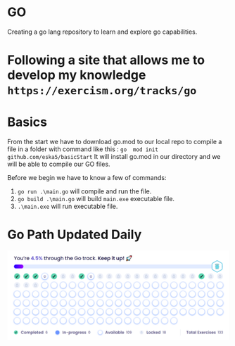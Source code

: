 # GO
Creating a go lang repository to learn and explore go capabilities.

# Following a site that allows me to develop my knowledge `https://exercism.org/tracks/go`

# Basics 
From the start we have to download go.mod to our local repo to compile a file in a folder with command like this :
`go  mod init github.com/eska5/basicStart`
It will install go.mod in our directory and we will be able to compile our GO files.

Before we begin we have to know a few of commands:
1. `go run .\main.go` will compile and run the file.
2. `go build .\main.go` will build `main.exe` executable file.
3. `.\main.exe` will run executable file.

# Go Path Updated Daily

![](PathImages/goPath.png)
